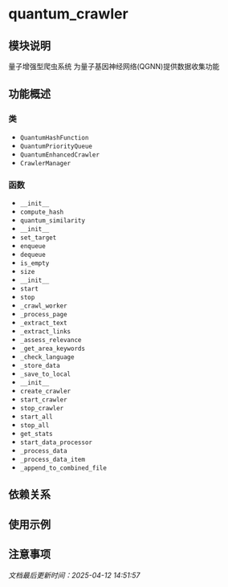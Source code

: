 # quantum_crawler

## 模块说明
量子增强型爬虫系统
为量子基因神经网络(QGNN)提供数据收集功能

## 功能概述

### 类

- `QuantumHashFunction`
- `QuantumPriorityQueue`
- `QuantumEnhancedCrawler`
- `CrawlerManager`

### 函数

- `__init__`
- `compute_hash`
- `quantum_similarity`
- `__init__`
- `set_target`
- `enqueue`
- `dequeue`
- `is_empty`
- `size`
- `__init__`
- `start`
- `stop`
- `_crawl_worker`
- `_process_page`
- `_extract_text`
- `_extract_links`
- `_assess_relevance`
- `_get_area_keywords`
- `_check_language`
- `_store_data`
- `_save_to_local`
- `__init__`
- `create_crawler`
- `start_crawler`
- `stop_crawler`
- `start_all`
- `stop_all`
- `get_stats`
- `start_data_processor`
- `_process_data`
- `_process_data_item`
- `_append_to_combined_file`

## 依赖关系

## 使用示例

## 注意事项

*文档最后更新时间：2025-04-12 14:51:57*